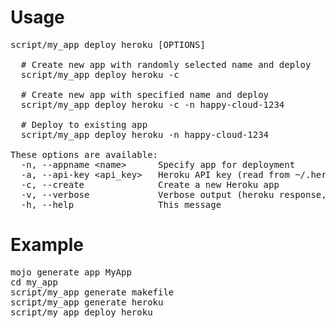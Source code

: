 # Usage
<pre>
script/my_app deploy heroku [OPTIONS]

  # Create new app with randomly selected name and deploy
  script/my_app deploy heroku -c

  # Create new app with specified name and deploy
  script/my_app deploy heroku -c -n happy-cloud-1234

  # Deploy to existing app
  script/my_app deploy heroku -n happy-cloud-1234

These options are available:
  -n, --appname &lt;name&gt;      Specify app for deployment
  -a, --api-key &lt;api_key&gt;   Heroku API key (read from ~/.heroku/credentials by default).
  -c, --create              Create a new Heroku app
  -v, --verbose             Verbose output (heroku response, git output)
  -h, --help                This message
</pre>

# Example
<pre>
mojo generate app MyApp
cd my_app
script/my_app generate makefile
script/my_app generate heroku
script/my_app deploy heroku
</pre>
